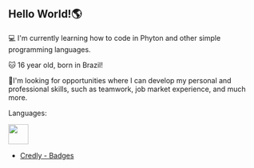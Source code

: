 ## Hello World!🌎



💻 I'm currently learning how to code in Phyton and other simple programming languages.

🐱 16 year old, born in Brazil!


👀I'm looking for opportunities where I can develop my personal and professional skills, such as teamwork, job market experience, and much more.

Languages:

 <img loading="lazy" src="https://cdn.jsdelivr.net/gh/devicons/devicon/icons/python/python-original.svg" width="40" height="40" style="margin-right: 8px;">


* [Credly - Badges](https://www.credly.com/badges/cee58804-3308-4b51-9ccc-1ffb6b9b79a2/public_url) 
